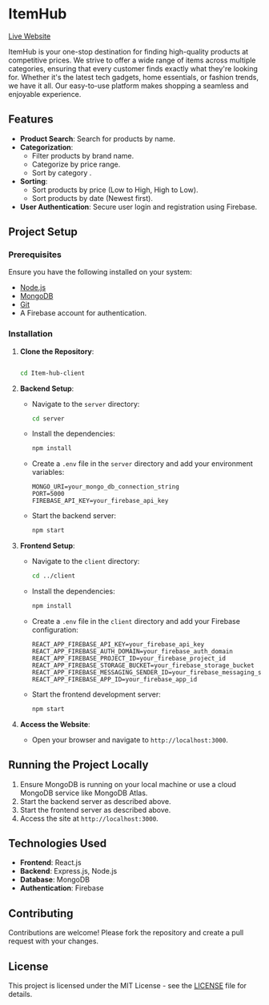 # ItemHub

[Live Website](https://login-reg-temp.web.app/)

ItemHub is your one-stop destination for finding high-quality products at competitive prices. We strive to offer a wide range of items across multiple categories, ensuring that every customer finds exactly what they're looking for. Whether it's the latest tech gadgets, home essentials, or fashion trends, we have it all. Our easy-to-use platform makes shopping a seamless and enjoyable experience.

## Features

- **Product Search**: Search for products by name.
- **Categorization**:
  - Filter products by brand name.
  - Categorize by price range.
  - Sort by category .
- **Sorting**:
  - Sort products by price (Low to High, High to Low).
  - Sort products by date (Newest first).
- **User Authentication**: Secure user login and registration using Firebase.

## Project Setup

### Prerequisites

Ensure you have the following installed on your system:

- [Node.js](https://nodejs.org/en/)
- [MongoDB](https://www.mongodb.com/)
- [Git](https://git-scm.com/)
- A Firebase account for authentication.

### Installation

1. **Clone the Repository**:
   ```bash

   cd Item-hub-client
   ```

2. **Backend Setup**:

   - Navigate to the `server` directory:
     ```bash
     cd server
     ```
   - Install the dependencies:
     ```bash
     npm install
     ```
   - Create a `.env` file in the `server` directory and add your environment variables:
     ```
     MONGO_URI=your_mongo_db_connection_string
     PORT=5000
     FIREBASE_API_KEY=your_firebase_api_key
     ```
   - Start the backend server:
     ```bash
     npm start
     ```

3. **Frontend Setup**:

   - Navigate to the `client` directory:
     ```bash
     cd ../client
     ```
   - Install the dependencies:
     ```bash
     npm install
     ```
   - Create a `.env` file in the `client` directory and add your Firebase configuration:
     ```
     REACT_APP_FIREBASE_API_KEY=your_firebase_api_key
     REACT_APP_FIREBASE_AUTH_DOMAIN=your_firebase_auth_domain
     REACT_APP_FIREBASE_PROJECT_ID=your_firebase_project_id
     REACT_APP_FIREBASE_STORAGE_BUCKET=your_firebase_storage_bucket
     REACT_APP_FIREBASE_MESSAGING_SENDER_ID=your_firebase_messaging_sender_id
     REACT_APP_FIREBASE_APP_ID=your_firebase_app_id
     ```
   - Start the frontend development server:
     ```bash
     npm start
     ```

4. **Access the Website**:

   - Open your browser and navigate to `http://localhost:3000`.

## Running the Project Locally

1. Ensure MongoDB is running on your local machine or use a cloud MongoDB service like MongoDB Atlas.
2. Start the backend server as described above.
3. Start the frontend server as described above.
4. Access the site at `http://localhost:3000`.

## Technologies Used

- **Frontend**: React.js
- **Backend**: Express.js, Node.js
- **Database**: MongoDB
- **Authentication**: Firebase

## Contributing

Contributions are welcome! Please fork the repository and create a pull request with your changes.

## License

This project is licensed under the MIT License - see the [LICENSE](LICENSE) file for details.
